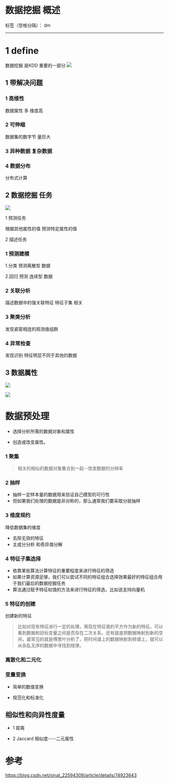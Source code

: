 # 数据挖掘 概述

标签（空格分隔）： dm

---
# 1 define
数据挖掘 是KDD 重要的一部分
![](https://github.com/LiuChuang0059/datamining/blob/master/Image/%E6%95%B0%E6%8D%AE%E5%BA%93%E4%B8%AD%E7%9F%A5%E8%AF%86%E5%8F%91%E7%8E%B0%E8%BF%87%E7%A8%8B.png)


## 1 带解决问题

### 1  高维性
数据属性 多
维度高

### 2 可伸缩
数据集的数字节 量巨大

### 3 异种数据 复杂数据


### 4 数据分布 
分布式计算


## 2 数据挖掘 任务
![](https://github.com/LiuChuang0059/datamining/blob/master/Image/%E6%95%B0%E6%8D%AE%E6%8C%96%E6%8E%98%E4%BB%BB%E5%8A%A1.png)

1 预测任务

根据其他属性的值 预测特定属性的值


2 描述任务

### 1 预测建模
1.分类 
预测离散型 数据

2.回归
预测 连续型 数据

### 2 关联分析

描述数据中的强关联特征 
特征子集 相关


### 3 聚类分析
发现紧密相连的观测值组群

### 4 异常检查
发现识别 特征明显不同于其他的数据


## 3 数据属性

![](https://github.com/LiuChuang0059/datamining/blob/master/Image/%E6%95%B0%E6%8D%AE%E5%B1%9E%E6%80%A7.png)

![](https://github.com/LiuChuang0059/datamining/blob/master/Image/%E6%95%B0%E6%8D%AE%E5%B1%9E%E6%80%A7%E5%8F%98%E6%8D%A2.png)



 # 数据预处理
 
* 选择分析所需的数据对象和属性

* 创造或改变属性。

### 1 聚集

> 相关的相似的数据对象集合到一起--改变数据的分辨率

### 2 抽样

* 抽样一定样本量的数据用来验证自己模型的可行性
* 但如果我们处理的数据是非对称的，那么通常我们要采取分层抽样

### 3 维度规约

降低数据集的维度

* 去除无效的特征
* 主成分分析 和奇异值分解

### 4 特征子集选择

* 依靠某些算法计算特征的重要程度来进行特征的筛选
* 如果计算资源足够，我们可以尝试不同的特征组合选择效果最好的特征组合用于我们最后的数据挖掘任务
* 算法通过赋予特征权值的方法来进行特征的筛选，比如说支持向量机

### 5 特征的创建

创建新的特征

> 比如对现有特征进行一定的处理，用现在特征值的平方作为新的特征，可以看到数据和目标变量之间是否存在二次关系，还有就是把数据映射到新的空间，最常见的就是傅里叶分析了，把时间谱上的数据映射到频谱上，就可以从杂乱无序的数据中寻找到规律。


### 离散化和二元化


### 变量变换
* 简单的数值变换

* 规范化和标准化



## 相似性和向异性度量

* 1 距离

* 2 Jaccard 相似度----二元属性


# 参考

https://blog.csdn.net/sinat_22594309/article/details/74923643









